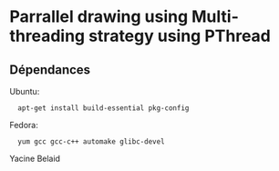 Parrallel drawing using Multi-threading strategy using PThread
==================

## Dépendances

Ubuntu:

```
  apt-get install build-essential pkg-config
```

Fedora:

```
  yum gcc gcc-c++ automake glibc-devel
```

Yacine Belaid
